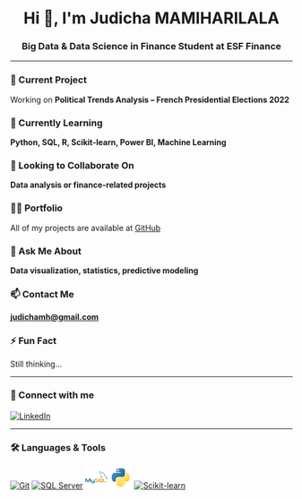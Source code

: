 <h1 align="center">Hi 👋, I'm Judicha MAMIHARILALA</h1>
<h3 align="center">Big Data & Data Science in Finance Student at ESF Finance</h3>

---

### 🔭 Current Project
Working on **Political Trends Analysis – French Presidential Elections 2022**

### 🌱 Currently Learning
**Python, SQL, R, Scikit-learn, Power BI, Machine Learning**

### 👯 Looking to Collaborate On
**Data analysis or finance-related projects**

### 👨‍💻 Portfolio
All of my projects are available at [GitHub](https://github.com/Judicha502)

### 💬 Ask Me About
**Data visualization, statistics, predictive modeling**

### 📫 Contact Me
**judichamh@gmail.com**

### ⚡ Fun Fact
Still thinking...

---

### 🔗 Connect with me
<p align="left">
  <a href="https://linkedin.com/in/judicha-mamiharilala" target="_blank">
    <img align="center" src="https://raw.githubusercontent.com/rahuldkjain/github-profile-readme-generator/master/src/images/icons/Social/linked-in-alt.svg" alt="LinkedIn" height="30" width="40"/>
  </a>
</p>

---

### 🛠 Languages & Tools
<p align="left">
  <a href="https://git-scm.com/" target="_blank"><img src="https://www.vectorlogo.zone/logos/git-scm/git-scm-icon.svg" alt="Git" width="40" height="40"/></a>
  <a href="https://www.microsoft.com/en-us/sql-server" target="_blank"><img src="https://www.svgrepo.com/show/303229/microsoft-sql-server-logo.svg" alt="SQL Server" width="40" height="40"/></a>
  <a href="https://www.mysql.com/" target="_blank"><img src="https://raw.githubusercontent.com/devicons/devicon/master/icons/mysql/mysql-original-wordmark.svg" alt="MySQL" width="40" height="40"/></a>
  <a href="https://www.python.org" target="_blank"><img src="https://raw.githubusercontent.com/devicons/devicon/master/icons/python/python-original.svg" alt="Python" width="40" height="40"/></a>
  <a href="https://scikit-learn.org/" target="_blank"><img src="https://upload.wikimedia.org/wikipedia/commons/0/05/Scikit_learn_logo_small.svg" alt="Scikit-learn" width="40" height="40"/></a>
</p>
